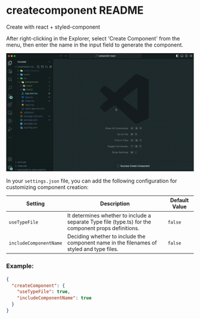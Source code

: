 # createcomponent README

Create with react + styled-component

After right-clicking in the Explorer, select 'Create Component' from the menu, then enter the name in the input field to generate the component.

![ㅎ import failed](https://github.com/kimjh0813/create-component/blob/main/public/react-create-component.gif)

In your `settings.json` file, you can add the following configuration for customizing component creation:

| Setting              | Description                                              | Default Value |
|----------------------|----------------------------------------------------------|---------------|
| `useTypeFile`        | It determines whether to include a separate Type file (type.ts) for the component props definitions. | `false`       |
| `includeComponentName`| Deciding whether to include the component name in the filenames of styled and type files. | `false` |

### Example:

```json
{
  "createComponent": {
    "useTypeFile": true,
    "includeComponentName": true
  }
}
